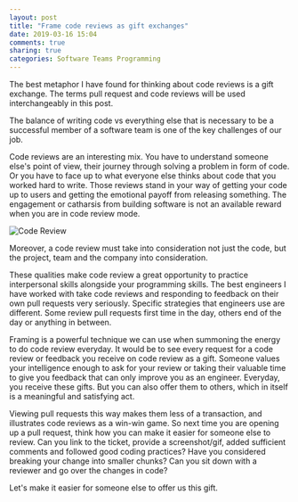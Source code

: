 ```yaml
---
layout: post
title: "Frame code reviews as gift exchanges"
date: 2019-03-16 15:04
comments: true
sharing: true
categories: Software Teams Programming
---
```


The best metaphor I have found for thinking about code reviews is a gift exchange. The terms pull request and code reviews will be used interchangeably in this post.

The balance of writing code vs everything else that is necessary to be a successful member of a software team is one of the key challenges of our job. 

Code reviews are an interesting mix. You have to understand someone else's point of view, their journey through solving a problem in form of code. Or you have to face up to what everyone else thinks about code that you worked hard to write. Those reviews stand in your way of getting your code up to users and getting the emotional payoff from releasing something. The engagement or catharsis from building software is not an available reward when you are in code review mode.

![Code Review](/images/code_review1.jpg "Code Review")

Moreover, a code review must take into consideration not just the code, but the project, team and the company into consideration.

These qualities make code review a great opportunity to practice interpersonal skills alongside your programming skills. The best engineers I have worked with take code reviews and responding to feedback on their own pull requests very seriously. Specific strategies that engineers use are different. Some review pull requests first time in the day, others end of the day or anything in between.

Framing is a powerful technique we can use when summoning the energy to do code review everyday. It would be to see every request for a code review or feedback you receive on code review as a gift. Someone values your intelligence enough to ask for your review or taking their valuable time to give you feedback that can only improve you as an engineer. Everyday, you receive these gifts. But you can also offer them to others, which in itself is a meaningful and satisfying act.

Viewing pull requests this way makes them less of a transaction, and illustrates code reviews as a win-win game. So next time you are opening up a pull request, think how you can make it easier for someone else to review. Can you link to the ticket, provide a screenshot/gif, added sufficient comments and followed good coding practices? Have you considered breaking your change into smaller chunks? Can you sit down with a reviewer and go over the changes in code?

Let's make it easier for someone else to offer us this gift.
